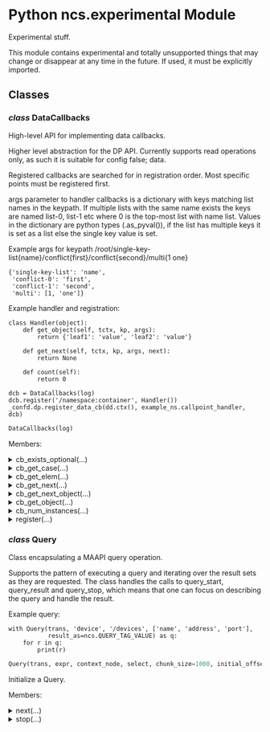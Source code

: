 # Python ncs.experimental Module

Experimental stuff.

This module contains experimental and totally unsupported things that
may change or disappear at any time in the future. If used, it must be
explicitly imported.

## Classes

### _class_ **DataCallbacks**

High-level API for implementing data callbacks.

Higher level abstraction for the DP API. Currently supports read
operations only, as such it is suitable for config false; data.

Registered callbacks are searched for in registration order. Most
specific points must be registered first.

args parameter to handler callbacks is a dictionary with keys
matching list names in the keypath. If multiple lists with the
same name exists the keys are named list-0, list-1 etc where 0 is
the top-most list with name list. Values in the dictionary are
python types (.as_pyval()), if the list has multiple keys it is
set as a list else the single key value is set.

Example args for keypath
/root/single-key-list{name}/conflict{first}/conflict{second}/multi{1 one}

    {'single-key-list': 'name',
     'conflict-0': 'first',
     'conflict-1': 'second',
     'multi': [1, 'one']}

Example handler and registration:

    class Handler(object):
        def get_object(self, tctx, kp, args):
            return {'leaf1': 'value', 'leaf2': 'value'}

        def get_next(self, tctx, kp, args, next):
            return None

        def count(self):
            return 0

    dcb = DataCallbacks(log)
    dcb.register('/namespace:container', Handler())
    _confd.dp.register_data_cb(dd.ctx(), example_ns.callpoint_handler, dcb)

```python
DataCallbacks(log)
```

Members:

<details>

<summary>cb_exists_optional(...)</summary>

Method:

```python
cb_exists_optional(self, tctx, kp)
```

low-level cb_exists_optional implementation

</details>

<details>

<summary>cb_get_case(...)</summary>

Method:

```python
cb_get_case(self, tctx, kp, choice)
```

low-level cb_get_case implementation

</details>

<details>

<summary>cb_get_elem(...)</summary>

Method:

```python
cb_get_elem(self, tctx, kp)
```

low-level cb_elem implementation

</details>

<details>

<summary>cb_get_next(...)</summary>

Method:

```python
cb_get_next(self, tctx, kp, next)
```

low-level cb_get_next implementation

</details>

<details>

<summary>cb_get_next_object(...)</summary>

Method:

```python
cb_get_next_object(self, tctx, kp, next)
```

low-level cb_get_next_object implementation

</details>

<details>

<summary>cb_get_object(...)</summary>

Method:

```python
cb_get_object(self, tctx, kp)
```

low-level cb_get_object implementation

</details>

<details>

<summary>cb_num_instances(...)</summary>

Method:

```python
cb_num_instances(self, tctx, kp)
```

low-level cb_num_instances implementation

</details>

<details>

<summary>register(...)</summary>

Method:

```python
register(self, path, handler)
```

Register data handler for path.

If handler is a type it will be instantiated with the DataCallbacks
log as the only parameter.

The following methods will be called on the handler:

* get_object(kp, args)

    Return single object as dictionary.

* get_next(kp, args, next)

    Return next object as dictionary, list of dictionaries can be
    returned to use result caching reducing the amount of calls
    required.

* count(kp, args)

    Return number of elements in list.

</details>

### _class_ **Query**

Class encapsulating a MAAPI query operation.

Supports the pattern of executing a query and iterating over the result
sets as they are requested. The class handles the calls to query_start,
query_result and query_stop, which means that one can focus on describing
the query and handle the result.

Example query:

    with Query(trans, 'device', '/devices', ['name', 'address', 'port'],
               result_as=ncs.QUERY_TAG_VALUE) as q:
        for r in q:
            print(r)

```python
Query(trans, expr, context_node, select, chunk_size=1000, initial_offset=1, result_as=3, sort=[])
```

Initialize a Query.

Members:

<details>

<summary>next(...)</summary>

Method:

```python
next(self)
```

Get the next query result row.

</details>

<details>

<summary>stop(...)</summary>

Method:

```python
stop(self)
```

Stop the running query.

Any resources associated with the query will be released.

</details>

